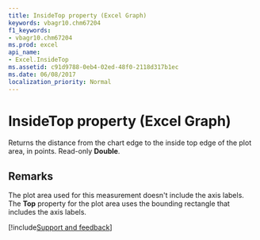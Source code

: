```yaml
---
title: InsideTop property (Excel Graph)
keywords: vbagr10.chm67204
f1_keywords:
- vbagr10.chm67204
ms.prod: excel
api_name:
- Excel.InsideTop
ms.assetid: c91d9788-0eb4-02ed-48f0-2118d317b1ec
ms.date: 06/08/2017
localization_priority: Normal
---
```



# InsideTop property (Excel Graph)

Returns the distance from the chart edge to the inside top edge of the plot area, in points. Read-only  **Double**.


## Remarks

The plot area used for this measurement doesn't include the axis labels. The  **Top** property for the plot area uses the bounding rectangle that includes the axis labels.

[!include[Support and feedback](~/includes/feedback-boilerplate.md)]